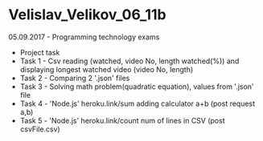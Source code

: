 # Velislav_Velikov_06_11b

05.09.2017 - Programming technology exams

- Project task
- Task 1 - Csv reading (watched, video No, length watched(%)) and
  displaying longest watched video (video No, length)
- Task 2 - Comparing 2 '.json' files
- Task 3 - Solving math problem(quadratic equation), values from '.json' file
- Task 4 - 'Node.js' heroku.link/sum adding calculator a+b (post request a,b)
- Task 5 - 'Node.js' heroku.link/count num of lines in CSV (post csvFile.csv)

